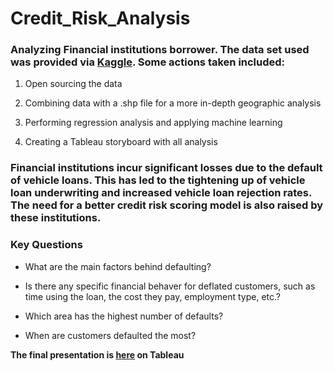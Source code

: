 # Credit_Risk_Analysis

### Analyzing Financial institutions borrower. The data set used was provided via [Kaggle](https://www.kaggle.com/mamtadhaker/lt-vehicle-loan-default-prediction?select=data_dictionary.csv). Some actions taken included:

1. Open sourcing the data

2. Combining data with a .shp file for a more in-depth geographic analysis

3. Performing regression analysis and applying machine learning

4. Creating a Tableau storyboard with all analysis



### Financial institutions incur significant losses due to the default of vehicle loans. This has led to the tightening up of vehicle loan underwriting and increased vehicle loan rejection rates. The need for a better credit risk scoring model is also raised by these institutions. 

### Key Questions

- What are the main factors behind defaulting?

- Is there any specific financial behaver for deflated customers, such as time using the loan, the cost they pay, employment type, etc.?

- Which area has the highest number of defaults?

- When are customers defaulted the most?

**The final presentation is  [here](https://public.tableau.com/app/profile/kentaro.fujita/viz/FinalTask_16297630313420/Story1) on Tableau**
